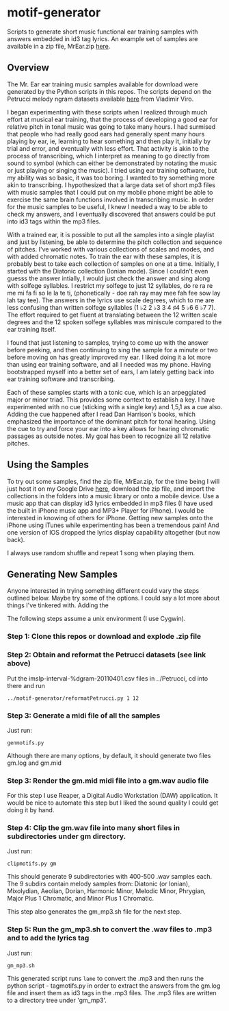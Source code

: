 # motif-generator
Scripts to generate short music functional ear training samples with answers embedded in id3 tag lyrics. An example set of samples are available in a zip file, MrEar.zip [here](https://drive.google.com/file/d/1Cz_VamZNYksHO103Yaw4znl60c0vda5j/view?usp=sharing).


## Overview

The Mr. Ear ear training music samples available for download were generated by the Python
scripts in this repos. The scripts depend on the Petrucci melody ngram datasets available
[here](http://www.peachnote.com/datasets.html) from Vladimir Viro.

I began experimenting with these scripts when I realized through much effort at
musical ear training, that the process of developing a good ear for relative pitch in
tonal music was going to take many hours. I had surmised that people who had really
good ears had generally spent many hours playing by ear, ie, learning to hear something
and then play it, initially by trial and error, and eventually with less effort. That
activity is akin to the process of transcribing, which I interpret as meaning to go directly
from sound to symbol (which can either be demonstrated by notating the music or just playing
or singing the music). I tried using ear training software, but my ability was so basic, it
was too boring. I wanted to try something more akin to transcribing. I hypothesized that a large
data set of short mp3 files with music samples that I could put on my mobile phone might
be able to exercise the same brain functions involved in transcribing music.
In order for the music samples to be useful, I knew I needed a way to be able to check my
answers, and I eventually discovered that answers could be put into id3 tags within the mp3
files.

With a trained ear, it is possible to put all the samples into a single playlist and
just by listening, be able to determine the pitch collection and sequence of pitches.
I've worked with various collections of scales and modes, and with added chromatic notes.
To train the ear with these samples, it is probably best to take each collection of samples
on one at a time. Initially, I started with the Diatonic collection (Ionian mode). Since I
couldn't even guesss the answer intially, I would just check the answer and sing along
with solfege syllables. I restrict my solfege to just 12
syllables, do re ra re me mi fa fi so le la te ti,
(phonetically - doe rah ray may mee fah fee sow lay lah tay tee). The answers in the lyrics
use scale degrees, which to me are less confusing than written solfege syllables
(1 ♭2 2 ♭3 3 4 ♯4 5 ♭6 6 ♭7 7). The effort required to get fluent at
translating between the 12 written scale degrees and the 12 spoken solfege syllables was
miniscule compared to the ear training itself.

I found that just listening to samples, trying to come up with the answer before peeking, and
then continuing to sing the sample for a minute or two before moving on has greatly improved my
ear. I liked doing it a lot more than using ear training software, and all I needed was my
phone. Having bootstrapped myself into a better set of ears, I am lately
getting back into ear training software and transcribing.

Each of these samples starts with a tonic cue, which is an arpeggiated major or minor triad. This
provides some context to establish a key. I have experimented with no cue (sticking with a single key)
and 1,5,1 as a cue also. Adding the cue happened after I read Dan Harrison's books, which emphasized
the importance of the dominant pitch for tonal hearing. Using the cue to try and force your ear into
a key allows for hearing chromatic passages as outside notes. My goal has been to recognize all 12
relative pitches.

## Using the Samples

To try out some samples, find the zip file, MrEar.zip, for the time being I will just host it
on my Google Drive [here](https://drive.google.com/file/d/1Cz_VamZNYksHO103Yaw4znl60c0vda5j/view?usp=sharing),
download the zip file, and import the collections in the folders
into a music library or onto a mobile device. Use a music app that can display id3 lyrics embedded in
mp3 files (I have used the built in iPhone music app and MP3+ Player for iPhone). I would be
interested in knowing of others for iPhone. Getting new samples
onto the iPhone using iTunes while experimenting has been a tremendous pain! And one version of IOS dropped
the lyrics display capability altogether (but now back).

I always use random shuffle and repeat 1 song when playing them.

## Generating New Samples

Anyone interested in trying something different could vary the steps outlined below. Maybe try some of the
options. I could say a lot more about things I've tinkered with. Adding the 

The following steps assume a unix environment (I use Cygwin).

### Step 1: Clone this repos or download and explode .zip file

### Step 2: Obtain and reformat the Petrucci datasets (see link above)

Put the imslp-interval-%dgram-20110401.csv files in ../Petrucci, cd into there and run

`../motif-generator/reformatPetrucci.py 1 12`

### Step 3: Generate a midi file of all the samples

Just run:

`genmotifs.py`

Although there are many options, by default, it should generate two files gm.log and gm.mid

### Step 3: Render the gm.mid midi file into a gm.wav audio file

For this step I use Reaper, a Digital Audio Workstation (DAW) application. It would be nice
to automate this step but I liked the sound quality I could get doing it by hand.

### Step 4: Clip the gm.wav file into many short files in subdirectories under gm directory.

Just run:

`clipmotifs.py gm`

This should generate 9 subdirectories with 400-500 .wav samples each. The 9 subdirs contain
melody samples from:
Diatonic (or Ionian), Mixolydian, Aeolian, Dorian, Harmonic Minor, Melodic Minor, Phrygian,
Major Plus 1 Chromatic, and Minor Plus 1 Chromatic.

This step also generates the gm_mp3.sh file for the next step.

### Step 5: Run the gm_mp3.sh to convert the .wav files to .mp3 and to add the lyrics tag

Just run:

`gm_mp3.sh`

This generated script runs `lame` to convert the .mp3 and then runs the python script - tagmotifs.py
in order to extract the answers from the gm.log file and insert them as id3 tags in the .mp3 files.
The .mp3 files are written to a directory tree under 'gm_mp3'.
